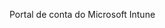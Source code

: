 <Token xmlns:xlink="http://www.w3.org/1999/xlink">Portal de conta do Microsoft Intune</Token>

<!--HONumber=Jul16_HO3-->


